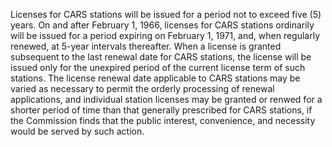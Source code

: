Licenses for CARS stations will be issued for a period not to exceed five (5) years. On and after February 1, 1966, licenses for CARS stations ordinarily will be issued for a period expiring on February 1, 1971, and, when regularly renewed, at 5-year intervals thereafter. When a license is granted subsequent to the last renewal date for CARS stations, the license will be issued only for the unexpired period of the current license term of such stations. The license renewal date applicable to CARS stations may be varied as necessary to permit the orderly processing of renewal applications, and individual station licenses may be granted or renwed for a shorter period of time than that generally prescribed for CARS stations, if the Commission finds that the public interest, convenience, and necessity would be served by such action.

